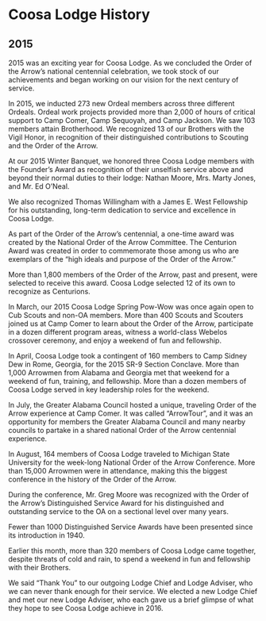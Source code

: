 # Coosa Lodge History 

## 2015

2015 was an exciting year for Coosa Lodge. As we concluded the Order of the Arrow’s national centennial celebration, we took stock of our achievements and began working on our vision for the next century of service. 

In 2015, we inducted 273 new Ordeal members across three different Ordeals. Ordeal work projects provided more than 2,000 of hours of critical support to Camp Comer, Camp Sequoyah, and Camp Jackson. We saw 103 members attain Brotherhood. We recognized 13 of our Brothers with the Vigil Honor, in recognition of their distinguished contributions to Scouting and the Order of the Arrow.

At our 2015 Winter Banquet, we honored three Coosa Lodge members with the Founder’s Award as recognition of their unselfish service above and beyond their normal duties to their lodge: Nathan Moore, Mrs. Marty Jones, and Mr. Ed O’Neal.

We also recognized Thomas Willingham with a James E. West Fellowship for his outstanding, long-term dedication to service and excellence in Coosa Lodge.

As part of the Order of the Arrow’s centennial, a one-time award was created by the National Order of the Arrow Committee. The Centurion Award was created in order to commemorate those among us who are exemplars of the “high ideals and purpose of the Order of the Arrow.”

More than 1,800 members of the Order of the Arrow, past and present, were selected to receive this award. Coosa Lodge selected 12 of its own to recognize as Centurions.

In March, our 2015 Coosa Lodge Spring Pow-Wow was once again open to Cub Scouts and non-OA members. More than 400 Scouts and Scouters joined us at Camp Comer to learn about the Order of the Arrow, participate in a dozen different program areas, witness a world-class Webelos crossover ceremony, and enjoy a weekend of fun and fellowship.

In April, Coosa Lodge took a contingent of 160 members to Camp Sidney Dew in Rome, Georgia, for the 2015 SR-9 Section Conclave. More than 1,000 Arrowmen from Alabama and Georgia met that weekend for a weekend of fun, training, and fellowship. More than a dozen members of Coosa Lodge served in key leadership roles for the weekend.

In July, the Greater Alabama Council hosted a unique, traveling Order of the Arrow experience at Camp Comer. It was called “ArrowTour”, and it was an opportunity for members the Greater Alabama Council and many nearby councils to partake in a shared national Order of the Arrow centennial experience.

In August, 164 members of Coosa Lodge traveled to Michigan State University for the week-long National Order of the Arrow Conference. More than 15,000 Arrowmen were in attendance, making this the biggest conference in the history of the Order of the Arrow.

During the conference, Mr. Greg Moore was recognized with the Order of the Arrow’s Distinguished Service Award for his distinguished and outstanding service to the OA on a sectional level over many years.

Fewer than 1000 Distinguished Service Awards have been presented since its introduction in 1940.

Earlier this month, more than 320 members of Coosa Lodge came together, despite threats of cold and rain, to spend a weekend in fun and fellowship with their Brothers.

We said “Thank You” to our outgoing Lodge Chief and Lodge Adviser, who we can never thank enough for their service. We elected a new Lodge Chief and met our new Lodge Adviser, who each gave us a brief glimpse of what they hope to see Coosa Lodge achieve in 2016.
